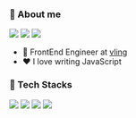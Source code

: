<!-- ![header](https://capsule-render.vercel.app/api?type=soft&color=auto&height=150&section=header&text=SeungwanHam&fontSize=70&animation=twinkling) -->

### 👾 About me

<a href="https://seungwanham.notion.site/seungwanham/SEUNGWAN-HAM-f4db000a6b744a8bb7bf43b68181cb48" target="_blank"><img src="https://img.shields.io/badge/resume-dd0b78?style=flat&logo=notion&logoColor=white"></a> 
<a href="https://seungwanham.tistory.com/" target="_blank"><img src="https://img.shields.io/badge/blog-20C997?style=flat&logo=tistory&logoColor=white"></a> 
<a href="https://www.linkedin.com/in/seungwanham" target="_blank"><img src="https://img.shields.io/badge/LinkedIn-0A66C2?style=flat&logo=LinkedIn&logoColor=white"></a>

- 💼 FrontEnd Engineer at [vling](http://vling.net/)
- ❤️ I love writing JavaScript

### 👾 Tech Stacks
<img src="https://img.shields.io/badge/JavaScript-F7DF1E?style=flat&logo=javascript&logoColor=white"> <img src="https://img.shields.io/badge/TypeScript-3178C6?style=flat&logo=typescript&logoColor=white"> 
<img src="https://img.shields.io/badge/ReactJs-61DAFB?style=flat&logo=react&logoColor=white"> 
<img src="https://img.shields.io/badge/NextJs-000000?style=flat&logo=nextdotjs&logoColor=white"> 

<br/>

<!-- 
| <a href="https://github.com/seungwanHam/github-readme-stats"><img align="center" src="https://github-readme-stats.vercel.app/api?username=seungwanHam&show_icons=true&include_all_commits=true&theme=buefy&hide_border=true" alt="Anurag's github stats" /></a> | <a href="https://github.com/seungwanHam/github-readme-stats"><img align="center" src="https://github-readme-stats.vercel.app/api/top-langs/?username=seungwanHam&layout=compact&theme=buefy&hide_border=true" /></a> |
-->

